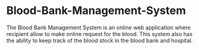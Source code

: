 # Blood-Bank-Management-System
The Blood Bank Management System is an online web application where recipient allow to make online request for the blood. This system also has the ability to keep track of the blood stock in the blood bank and hospital.
